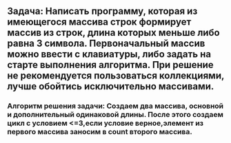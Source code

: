 ## Задача: Написать программу, которая из имеющегося массива строк формирует массив из строк, длина которых меньше либо равна 3 символа. Первоначальный массив можно ввести с клавиатуры, либо задать на старте выполнения алгоритма. При решение не рекомендуется пользоваться коллекциями, лучше обойтись исключительно массивами. 
### Алгоритм решения задачи: Создаем два массива, основной и дополнительный одинаковой длины. После этого создаем цикл с условием <=3,если условие верное,элемент из первого массива заносим в count второго массива.